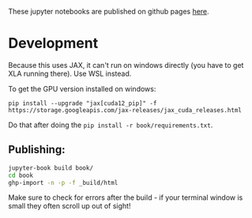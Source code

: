 These jupyter notebooks are published on github pages [here](https://gordonwatts.github.io/diff-prog-intro).

# Development

Because this uses JAX, it can't run on windows directly (you have to get XLA running there). Use WSL instead.

To get the GPU version installed on windows:

```
pip install --upgrade "jax[cuda12_pip]" -f https://storage.googleapis.com/jax-releases/jax_cuda_releases.html
```

Do that after doing the `pip install -r book/requirements.txt`.

## Publishing:

```bash
jupyter-book build book/
cd book
ghp-import -n -p -f _build/html
```

Make sure to check for errors after the build - if your terminal window is small they often scroll up out of sight!